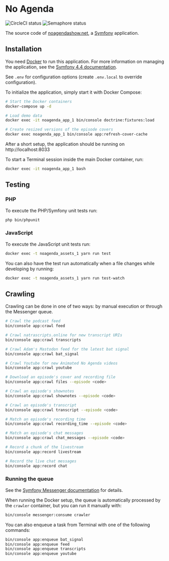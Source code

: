 # No Agenda

<img src="https://circleci.com/gh/NoAgenda/website.svg?style=shield" alt="CircleCI status">
<img src="https://noagenda.semaphoreci.com/badges/website/branches/develop.svg" alt="Semaphore status">

The source code of [noagendashow.net](https://www.noagendashow.net),
a [Symfony](https://symfony.com/) application.

## Installation

You need [Docker](https://www.docker.com/) to run this application. For more
information on managing the application, see the [Symfony 4.4 documentation](https://symfony.com/doc/4.4/index.html).

See `.env` for configuration options (create `.env.local` to override configuration).

To initialize the application, simply start it with Docker Compose:

```bash
# Start the Docker containers
docker-compose up -d

# Load demo data
docker exec -it noagenda_app_1 bin/console doctrine:fixtures:load

# Create resized versions of the episode covers
docker exec noagenda_app_1 bin/console app:refresh-cover-cache
```

After a short setup, the application should be running on http://localhost:8033

To start a Terminal session inside the main Docker container, run:
```bash
docker exec -it noagenda_app_1 bash
```

## Testing
### PHP
To execute the PHP/Symfony unit tests run:
```bash
php bin/phpunit
```

### JavaScript
To execute the JavaScript unit tests run:
```bash
docker exec -t noagenda_assets_1 yarn run test
```

You can also have the test run automatically when a file changes while developing by running:
```bash
docker exec -t noagenda_assets_1 yarn run test-watch
```

## Crawling

Crawling can be done in one of two ways: by manual execution or through the 
Messenger queue. 

```bash
# Crawl the podcast feed
bin/console app:crawl feed

# Crawl natrascripts.online for new transcript URIs
bin/console app:crawl transcripts

# Crawl Adam's Mastodon feed for the latest bat signal
bin/console app:crawl bat_signal

# Crawl Youtube for new Animated No Agenda videos
bin/console app:crawl youtube

# Download an episode's cover and recording file
bin/console app:crawl files --episode <code>

# Crawl an episode's shownotes
bin/console app:crawl shownotes --episode <code>

# Crawl an episode's transcript
bin/console app:crawl transcript --episode <code>

# Match an episode's recording time
bin/console app:crawl recording_time --episode <code>

# Match an episode's chat messages
bin/console app:crawl chat_messages --episode <code>

# Record a chunk of the livestream
bin/console app:record livestream

# Record the live chat messages
bin/console app:record chat
```

### Running the queue

See the [Symfony Messenger documentation](https://symfony.com/doc/4.4/messenger.html)
for details.

When running the Docker setup, the queue is automatically processed by the 
`crawler` container, but you can run it manually with:

```bash
bin/console messenger:consume crawler
```

You can also enqueue a task from Terminal with one of the following commands:

```bash
bin/console app:enqueue bat_signal
bin/console app:enqueue feed
bin/console app:enqueue transcripts
bin/console app:enqueue youtube
```
